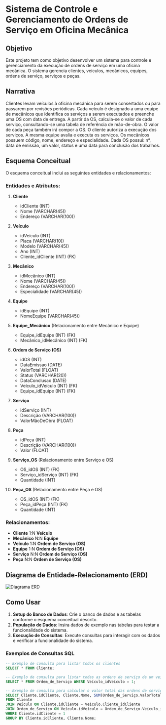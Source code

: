 # Sistema de Controle e Gerenciamento de Ordens de Serviço em Oficina Mecânica

## Objetivo
Este projeto tem como objetivo desenvolver um sistema para controle e gerenciamento da execução de ordens de serviço em uma oficina mecânica. O sistema gerencia clientes, veículos, mecânicos, equipes, ordens de serviço, serviços e peças.

## Narrativa
Clientes levam veículos à oficina mecânica para serem consertados ou para passarem por revisões periódicas. Cada veículo é designado a uma equipe de mecânicos que identifica os serviços a serem executados e preenche uma OS com data de entrega. A partir da OS, calcula-se o valor de cada serviço, consultando-se uma tabela de referência de mão-de-obra. O valor de cada peça também irá compor a OS. O cliente autoriza a execução dos serviços. A mesma equipe avalia e executa os serviços. Os mecânicos possuem código, nome, endereço e especialidade. Cada OS possui: n°, data de emissão, um valor, status e uma data para conclusão dos trabalhos.

## Esquema Conceitual
O esquema conceitual inclui as seguintes entidades e relacionamentos:

### Entidades e Atributos:

1. **Cliente**
   - idCliente (INT)
   - Nome (VARCHAR(45))
   - Endereço (VARCHAR(100))

2. **Veículo**
   - idVeículo (INT)
   - Placa (VARCHAR(10))
   - Modelo (VARCHAR(45))
   - Ano (INT)
   - Cliente_idCliente (INT) (FK)

3. **Mecânico**
   - idMecânico (INT)
   - Nome (VARCHAR(45))
   - Endereço (VARCHAR(100))
   - Especialidade (VARCHAR(45))

4. **Equipe**
   - idEquipe (INT)
   - NomeEquipe (VARCHAR(45))

5. **Equipe_Mecânico** (Relacionamento entre Mecânico e Equipe)
   - Equipe_idEquipe (INT) (FK)
   - Mecânico_idMecânico (INT) (FK)

6. **Ordem de Serviço (OS)**
   - idOS (INT)
   - DataEmissao (DATE)
   - ValorTotal (FLOAT)
   - Status (VARCHAR(20))
   - DataConclusao (DATE)
   - Veículo_idVeículo (INT) (FK)
   - Equipe_idEquipe (INT) (FK)

7. **Serviço**
   - idServiço (INT)
   - Descrição (VARCHAR(100))
   - ValorMãoDeObra (FLOAT)
   
8. **Peça**
   - idPeça (INT)
   - Descrição (VARCHAR(100))
   - Valor (FLOAT)

9. **Serviço_OS** (Relacionamento entre Serviço e OS)
   - OS_idOS (INT) (FK)
   - Serviço_idServiço (INT) (FK)
   - Quantidade (INT)

10. **Peça_OS** (Relacionamento entre Peça e OS)
    - OS_idOS (INT) (FK)
    - Peça_idPeça (INT) (FK)
    - Quantidade (INT)

### Relacionamentos:
- **Cliente** 1:N **Veículo**
- **Mecânico** N:N **Equipe**
- **Veículo** 1:N **Ordem de Serviço (OS)**
- **Equipe** 1:N **Ordem de Serviço (OS)**
- **Serviço** N:N **Ordem de Serviço (OS)**
- **Peça** N:N **Ordem de Serviço (OS)**

## Diagrama de Entidade-Relacionamento (ERD)
![Diagrama ERD](Oficina)

## Como Usar
1. **Setup do Banco de Dados**: Crie o banco de dados e as tabelas conforme o esquema conceitual descrito.
2. **População de Dados**: Insira dados de exemplo nas tabelas para testar a funcionalidade do sistema.
3. **Execução de Consultas**: Execute consultas para interagir com os dados e verificar a funcionalidade do sistema.

### Exemplos de Consultas SQL

```sql
-- Exemplo de consulta para listar todos os clientes
SELECT * FROM Cliente;

-- Exemplo de consulta para listar todas as ordens de serviço de um veículo específico
SELECT * FROM Ordem_de_Serviço WHERE Veículo_idVeículo = 1;

-- Exemplo de consulta para calcular o valor total das ordens de serviço de um cliente
SELECT Cliente.idCliente, Cliente.Nome, SUM(Ordem_de_Serviço.ValorTotal) AS TotalGasto
FROM Cliente
JOIN Veículo ON Cliente.idCliente = Veículo.Cliente_idCliente
JOIN Ordem_de_Serviço ON Veículo.idVeículo = Ordem_de_Serviço.Veículo_idVeículo
WHERE Cliente.idCliente = 1
GROUP BY Cliente.idCliente, Cliente.Nome;
